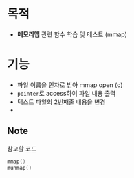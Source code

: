 # 목적

- **메모리맵** 관련 함수 학습 및 테스트 (mmap)


# 기능

- 파일 이름을 인자로 받아 mmap open (o)
- `pointer`로 access하여 파일 내용 출력
- 텍스트 파일의 2번째줄 내용을 변경
- 

## Note

참고할 코드
```c
mmap()
munmap()
```